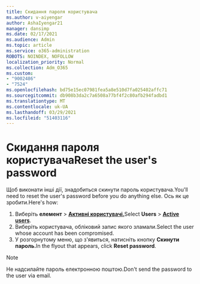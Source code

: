 ```yaml
---
title: Скидання пароля користувача
ms.author: v-aiyengar
author: AshaIyengar21
manager: dansimp
ms.date: 02/17/2021
ms.audience: Admin
ms.topic: article
ms.service: o365-administration
ROBOTS: NOINDEX, NOFOLLOW
localization_priority: Normal
ms.collection: Adm_O365
ms.custom:
- "9002486"
- "7524"
ms.openlocfilehash: bd75e15ec07981fea5a8e510d7fa025402affc71
ms.sourcegitcommit: db908b3da2c7a6508a77bf4f2c80afb294fadbd1
ms.translationtype: MT
ms.contentlocale: uk-UA
ms.lasthandoff: 03/29/2021
ms.locfileid: "51403116"
---
```

# <a name="reset-the-users-password"></a><span data-ttu-id="bc4a2-102">Скидання пароля користувача</span><span class="sxs-lookup"><span data-stu-id="bc4a2-102">Reset the user's password</span></span>

<span data-ttu-id="bc4a2-103">Щоб виконати інші дії, знадобиться скинути пароль користувача.</span><span class="sxs-lookup"><span data-stu-id="bc4a2-103">You'll need to reset the user's password before you do anything else.</span></span> <span data-ttu-id="bc4a2-104">Ось як це зробити.</span><span class="sxs-lookup"><span data-stu-id="bc4a2-104">Here's how:</span></span>

1. <span data-ttu-id="bc4a2-105">Виберіть **елемент**  >  **[Активні користувачі.](https://go.microsoft.com/fwlink/p/?linkid=834822)**</span><span class="sxs-lookup"><span data-stu-id="bc4a2-105">Select **Users** > **[Active users](https://go.microsoft.com/fwlink/p/?linkid=834822)**.</span></span>
1. <span data-ttu-id="bc4a2-106">Виберіть користувача, обліковий запис якого зламали.</span><span class="sxs-lookup"><span data-stu-id="bc4a2-106">Select the user whose account has been compromised.</span></span>
1. <span data-ttu-id="bc4a2-107">У розгорнутому меню, що з'явиться, натисніть кнопку **Скинути пароль.**</span><span class="sxs-lookup"><span data-stu-id="bc4a2-107">In the flyout that appears, click **Reset password**.</span></span>

> [!NOTE]
> <span data-ttu-id="bc4a2-108">Не надсилайте пароль електронною поштою.</span><span class="sxs-lookup"><span data-stu-id="bc4a2-108">Don't send the password to the user via email.</span></span>

